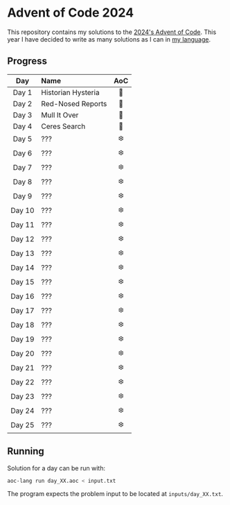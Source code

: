 # Advent of Code 2024

This repository contains my solutions to the [2024's Advent of Code](https://adventofcode.com/2024).
This year I have decided to write as many solutions as I can in
[my language](https://github.com/viddrobnic/aoc-lang).

## Progress

|  Day   | Name               | AoC |
| :----: | :----------------- | :-: |
| Day 1  | Historian Hysteria | 🎄  |
| Day 2  | Red-Nosed Reports  | 🎄  |
| Day 3  | Mull It Over       | 🎄  |
| Day 4  | Ceres Search       | 🎄  |
| Day 5  | ???                | ❄️  |
| Day 6  | ???                | ❄️  |
| Day 7  | ???                | ❄️  |
| Day 8  | ???                | ❄️  |
| Day 9  | ???                | ❄️  |
| Day 10 | ???                | ❄️  |
| Day 11 | ???                | ❄️  |
| Day 12 | ???                | ❄️  |
| Day 13 | ???                | ❄️  |
| Day 14 | ???                | ❄️  |
| Day 15 | ???                | ❄️  |
| Day 16 | ???                | ❄️  |
| Day 17 | ???                | ❄️  |
| Day 18 | ???                | ❄️  |
| Day 19 | ???                | ❄️  |
| Day 20 | ???                | ❄️  |
| Day 21 | ???                | ❄️  |
| Day 22 | ???                | ❄️  |
| Day 23 | ???                | ❄️  |
| Day 24 | ???                | ❄️  |
| Day 25 | ???                | ❄️  |

## Running

Solution for a day can be run with:

```bash
aoc-lang run day_XX.aoc < input.txt
```

The program expects the problem input to be located at `inputs/day_XX.txt`.
